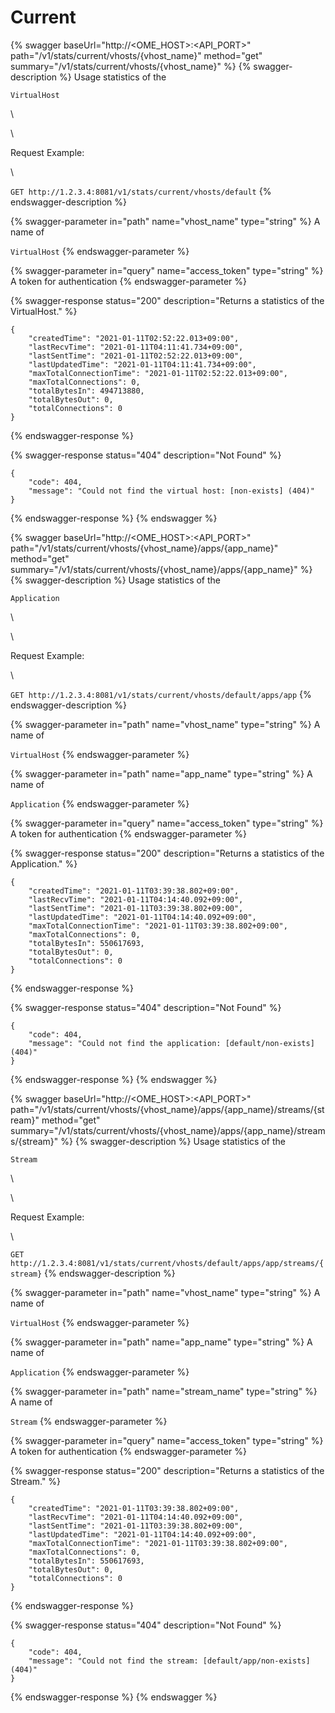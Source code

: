 # Current

{% swagger baseUrl="http://<OME_HOST>:<API_PORT>" path="/v1/stats/current/vhosts/{vhost_name}" method="get" summary="/v1/stats/current/vhosts/{vhost_name}" %}
{% swagger-description %}
Usage statistics of the 

`VirtualHost`

\




\


Request Example:

\




`GET http://1.2.3.4:8081/v1/stats/current/vhosts/default`
{% endswagger-description %}

{% swagger-parameter in="path" name="vhost_name" type="string" %}
A name of 

`VirtualHost`
{% endswagger-parameter %}

{% swagger-parameter in="query" name="access_token" type="string" %}
A token for authentication
{% endswagger-parameter %}

{% swagger-response status="200" description="Returns a statistics of the VirtualHost." %}
```
{
	"createdTime": "2021-01-11T02:52:22.013+09:00",
	"lastRecvTime": "2021-01-11T04:11:41.734+09:00",
	"lastSentTime": "2021-01-11T02:52:22.013+09:00",
	"lastUpdatedTime": "2021-01-11T04:11:41.734+09:00",
	"maxTotalConnectionTime": "2021-01-11T02:52:22.013+09:00",
	"maxTotalConnections": 0,
	"totalBytesIn": 494713880,
	"totalBytesOut": 0,
	"totalConnections": 0
}
```
{% endswagger-response %}

{% swagger-response status="404" description="Not Found" %}
```
{
	"code": 404,
	"message": "Could not find the virtual host: [non-exists] (404)"
}
```
{% endswagger-response %}
{% endswagger %}

{% swagger baseUrl="http://<OME_HOST>:<API_PORT>" path="/v1/stats/current/vhosts/{vhost_name}/apps/{app_name}" method="get" summary="/v1/stats/current/vhosts/{vhost_name}/apps/{app_name}" %}
{% swagger-description %}
Usage statistics of the 

`Application`

\




\


Request Example:

\




`GET http://1.2.3.4:8081/v1/stats/current/vhosts/default/apps/app`
{% endswagger-description %}

{% swagger-parameter in="path" name="vhost_name" type="string" %}
A name of 

`VirtualHost`
{% endswagger-parameter %}

{% swagger-parameter in="path" name="app_name" type="string" %}
A name of 

`Application`
{% endswagger-parameter %}

{% swagger-parameter in="query" name="access_token" type="string" %}
A token for authentication
{% endswagger-parameter %}

{% swagger-response status="200" description="Returns a statistics of the Application." %}
```
{
	"createdTime": "2021-01-11T03:39:38.802+09:00",
	"lastRecvTime": "2021-01-11T04:14:40.092+09:00",
	"lastSentTime": "2021-01-11T03:39:38.802+09:00",
	"lastUpdatedTime": "2021-01-11T04:14:40.092+09:00",
	"maxTotalConnectionTime": "2021-01-11T03:39:38.802+09:00",
	"maxTotalConnections": 0,
	"totalBytesIn": 550617693,
	"totalBytesOut": 0,
	"totalConnections": 0
}
```
{% endswagger-response %}

{% swagger-response status="404" description="Not Found" %}
```
{
	"code": 404,
	"message": "Could not find the application: [default/non-exists] (404)"
}
```
{% endswagger-response %}
{% endswagger %}

{% swagger baseUrl="http://<OME_HOST>:<API_PORT>" path="/v1/stats/current/vhosts/{vhost_name}/apps/{app_name}/streams/{stream}" method="get" summary="/v1/stats/current/vhosts/{vhost_name}/apps/{app_name}/streams/{stream}" %}
{% swagger-description %}
Usage statistics of the 

`Stream`

\




\


Request Example:

\




`GET http://1.2.3.4:8081/v1/stats/current/vhosts/default/apps/app/streams/{stream}`
{% endswagger-description %}

{% swagger-parameter in="path" name="vhost_name" type="string" %}
A name of 

`VirtualHost`
{% endswagger-parameter %}

{% swagger-parameter in="path" name="app_name" type="string" %}
A name of 

`Application`
{% endswagger-parameter %}

{% swagger-parameter in="path" name="stream_name" type="string" %}
A name of 

`Stream`
{% endswagger-parameter %}

{% swagger-parameter in="query" name="access_token" type="string" %}
A token for authentication
{% endswagger-parameter %}

{% swagger-response status="200" description="Returns a statistics of the Stream." %}
```
{
	"createdTime": "2021-01-11T03:39:38.802+09:00",
	"lastRecvTime": "2021-01-11T04:14:40.092+09:00",
	"lastSentTime": "2021-01-11T03:39:38.802+09:00",
	"lastUpdatedTime": "2021-01-11T04:14:40.092+09:00",
	"maxTotalConnectionTime": "2021-01-11T03:39:38.802+09:00",
	"maxTotalConnections": 0,
	"totalBytesIn": 550617693,
	"totalBytesOut": 0,
	"totalConnections": 0
}
```
{% endswagger-response %}

{% swagger-response status="404" description="Not Found" %}
```
{
	"code": 404,
	"message": "Could not find the stream: [default/app/non-exists] (404)"
}
```
{% endswagger-response %}
{% endswagger %}
